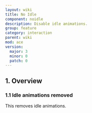 ```yaml
---
layout: wiki
title: No Idle
component: noidle
description: Disable idle animations.
group: feature
category: interaction
parent: wiki
mod: ace
version:
  major: 3
  minor: 0
  patch: 0
---
```


## 1. Overview

### 1.1 Idle animations removed

This removes idle animations.
